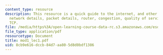 ```yaml
---
content_type: resource
description: This resource is a quick guide to the internet, and other topics like
  network details, packet details, router, congestion, quality of service, protocol,
  TCP.
file: /media/https%3A/open-learning-course-data-rc.s3.amazonaws.com/esd-68j-communications-and-information-policy-spring-2006/8cb9e616dccb84d7aa805d8d0bdf1386_mod1_lec1.pdf
file_type: application/pdf
resourcetype: Document
title: mod1_lec1.pdf
uid: 8cb9e616-dccb-84d7-aa80-5d8d0bdf1386
---
```

